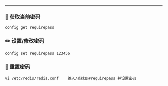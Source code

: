 ---
### 🔐 获取当前密码
~~~
config get requirepass
~~~

### ✏️ 设置/修改密码
~~~
config set requirepass 123456
~~~

### 🔄 重置密码
~~~
vi /etc/redis/redis.conf	输入/查找到#requirepass 并设置密码
~~~